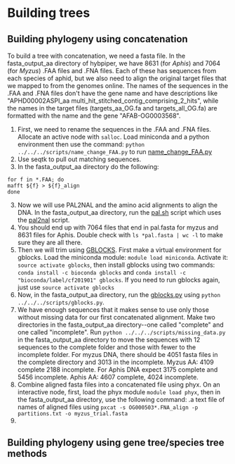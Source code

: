 # Building trees

## Building phylogeny using concatenation

To build a tree with concatenation, we need a fasta file. In the fasta_output_aa directory of hybpiper, we have 8631 (for *Aphis*) and 7064 (for *Myzus*) .FAA files and .FNA files. Each of these has sequences from each species of aphid, but we also need to align the original target files that we mapped to from the genomes online. The names of the sequences in the .FAA and .FNA files don't have the gene name and have descriptions like "APHD00002ASPI_aa multi_hit_stitched_contig_comprising_2_hits", while the names in the target files (targets_aa_OG.fa and targets_all_OG.fa) are formatted with the name and the gene "AFAB-OG0003568".

1) First, we need to rename the sequences in the .FAA and .FNA files. Allocate an active node with `salloc`. Load miniconda and a python environment then use the command: `python ../../../scripts/name_change_FAA.py` to run [name_change_FAA.py](name_change_FAA.py)
2) Use seqtk to pull out matching sequences.
3) In the fasta_output_aa directory do the following:
```
for f in *.FAA; do
mafft ${f} > ${f}_align
done
```
3) Now we will use PAL2NAL and the amino acid alignments to align the DNA. In the fasta_output_aa directory, run the [pal.sh](scripts/pal.sh) script which uses the [pal2nal](https://github.com/nextgenusfs/funannotate/blob/master/funannotate/aux_scripts/pal2nal.pl) script. 
4) You should end up with 7064 files that end in pal.fasta for myzus and 8631 files for Aphis. Double check with `ls *pal.fasta | wc -l` to make sure they are all there.
5) Then we will trim using [GBLOCKS](https://anaconda.org/bioconda/gblocks). First make a virtual environment for gblocks. Load the miniconda module: `module load miniconda`. Activate it: `source activate gblocks`, then install gblocks using two commands: `conda install -c bioconda gblocks` and `conda install -c "bioconda/label/cf201901" gblocks`. If you need to run gblocks again, just use `source activate gblocks`
6) Now, in the fasta_output_aa directory, run the [gblocks.py](scripts/gblocks.py) using `python ../../../scripts/gblocks.py`.
7) We have enough sequences that it makes sense to use only those without missing data for our first concatenated alignment. Make two directories in the fasta_output_aa directory--one called "complete" and one called "incomplete". Run `python ../../../scripts/missing_data.py` in the fasta_output_aa directory to move the sequences with 12 sequences to the complete folder and those with fewer to the incomplete folder. For myzus DNA, there should be 4051 fasta files in the complete directory and 3013 in the incomplete. Myzus AA: 4109 complete 2188 incomplete. For Aphis DNA expect 3175 complete and 5456 incomplete. Aphis AA: 4607 complete, 4024 incomplete. 
8) Combine aligned fasta files into a concatenated file using phyx. On an interactive node, first, load the phyx module `module load phyx`, then in the fasta_output_aa directory, use the following command: .a text file of names of aligned files using `pxcat -s OG000503*.FNA_align -p partitions.txt -o myzus_trial.fasta`
9) 

## Building phylogeny using gene tree/species tree methods
